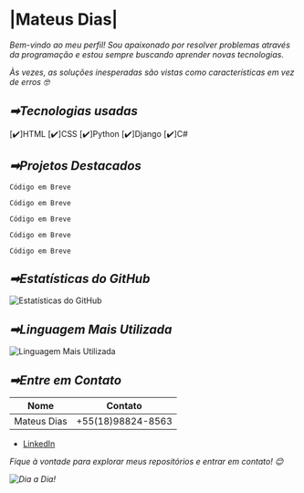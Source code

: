 # **|Mateus Dias|**

<i>Bem-vindo ao meu perfil! Sou apaixonado por resolver problemas através da programação e estou sempre buscando aprender novas tecnologias.

Às vezes, as soluções inesperadas são vistas como características em vez de erros 🤓</i>

## **_➡Tecnologias usadas_**

  [✔️]HTML
   [✔️]CSS
    [✔️]Python
     [✔️]Django
      [✔️]C#

## **_➡Projetos Destacados_**

~~~ ✔️ _HTML_
Código em Breve
~~~
~~~✔️ _CSS_
Código em Breve
~~~
~~~ ✔️ _Python_
Código em Breve
~~~
~~~✔️ _Django_
Código em Breve
~~~
~~~✔️ _C#_
Código em Breve
~~~

## **_➡Estatísticas do GitHub_**

![Estatísticas do GitHub](https://github-readme-stats.vercel.app/api?username=MateusDias99&show_icons=true&count_private=true&theme=dracula&hide_border=true)

## **_➡Linguagem Mais Utilizada_**

![Linguagem Mais Utilizada](https://github-readme-stats.vercel.app/api/top-langs/?username=MateusDias99&layout=compact&theme=dracula&hide_border=true&langs_count=1&hide=jupyter%20notebook)

## **_➡Entre em Contato_**

| Nome          | Contato         |
| ------------- | ----------------|
| Mateus Dias   |+55(18)98824-8563|

- [LinkedIn](https://www.linkedin.com/in/mateus-moraes-dias-429403250/)

<i>Fique à vontade para explorar meus repositórios e entrar em contato!<i> 😊

![Dia a Dia!](https://miro.medium.com/v2/resize:fit:1000/1*dxbvVHJkUh5HagZ7HI0nFw.gif)
